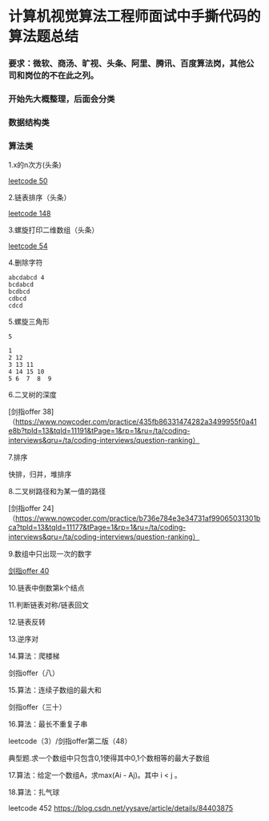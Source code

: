# 计算机视觉算法工程师面试中手撕代码的算法题总结

### 要求：微软、商汤、旷视、头条、阿里、腾讯、百度算法岗，其他公司和岗位的不在此之列。

### 开始先大概整理，后面会分类

### 数据结构类

### 算法类
1.x的n次方(头条)

[leetcode 50](https://leetcode.com/problems/powx-n/)

2.链表排序（头条）

[leetcode 148](https://leetcode.com/problems/sort-list/)

3.螺旋打印二维数组（头条）

[leetcode 54](https://leetcode.com/problems/spiral-matrix/)

4.删除字符
```
abcdabcd 4
bcdabcd
bcdbcd
cdbcd
cdcd
```
5.螺旋三角形
```
5

1
2 12
3 13 11
4 14 15 10
5 6  7  8  9
```
6.二叉树的深度

[剑指offer 38]（https://www.nowcoder.com/practice/435fb86331474282a3499955f0a41e8b?tpId=13&tqId=11191&tPage=1&rp=1&ru=/ta/coding-interviews&qru=/ta/coding-interviews/question-ranking）

7.排序

快排，归并，堆排序

8.二叉树路径和为某一值的路径

[剑指offer 24]（https://www.nowcoder.com/practice/b736e784e3e34731af99065031301bca?tpId=13&tqId=11177&tPage=1&rp=1&ru=/ta/coding-interviews&qru=/ta/coding-interviews/question-ranking）

9.数组中只出现一次的数字

[剑指offer 40](https://www.nowcoder.com/practice/e02fdb54d7524710a7d664d082bb7811?tpId=13&tqId=11193&tPage=1&rp=1&ru=/ta/coding-interviews&qru=/ta/coding-interviews/question-ranking)

10.链表中倒数第k个结点

11.判断链表对称/链表回文

12.链表反转

13.逆序对

14.算法：爬楼梯

剑指offer（八）

15.算法：连续子数组的最大和

剑指offer（三十）

16.算法：最长不重复子串

leetcode（3）/剑指offer第二版（48）

典型题.求一个数组中只包含0,1使得其中0,1个数相等的最大子数组

17.算法：给定一个数组A，求max(Ai - Aj)。其中 i < j 。

18.算法：扎气球

leetcode 452 https://blog.csdn.net/yysave/article/details/84403875

